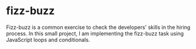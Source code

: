 # fizz-buzz
Fizz-buzz is a common exercise to check the developers' skills in the hiring process. In this small project, I am implementing the fizz-buzz task using JavaScript loops and conditionals.